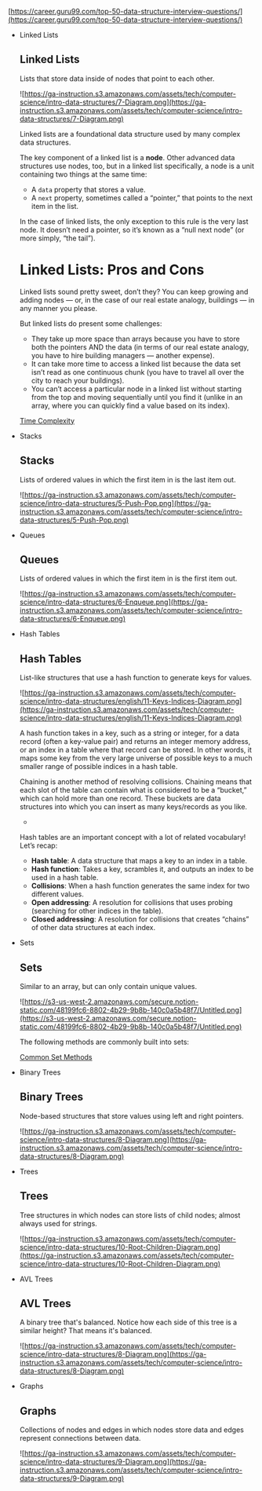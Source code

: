 [https://career.guru99.com/top-50-data-structure-interview-questions/](https://career.guru99.com/top-50-data-structure-interview-questions/)



- Linked Lists

    ## **Linked Lists**

    Lists that store data inside of nodes that point to each other.

    ![https://ga-instruction.s3.amazonaws.com/assets/tech/computer-science/intro-data-structures/7-Diagram.png](https://ga-instruction.s3.amazonaws.com/assets/tech/computer-science/intro-data-structures/7-Diagram.png)

    Linked lists are a foundational data structure used by many complex data structures.

    The key component of a linked list is a **node**. Other advanced data structures use nodes, too, but in a linked list specifically, a node is a unit containing two things at the same time:

    - A `data` property that stores a value.
    - A `next` property, sometimes called a “pointer,” that points to the next item in the list.

    In the case of linked lists, the only exception to this rule is the very last node. It doesn’t need a pointer, so it’s known as a “null next node” (or more simply, “the tail”).

    # **Linked Lists: Pros and Cons**

    Linked lists sound pretty sweet, don’t they? You can keep growing and adding nodes — or, in the case of our real estate analogy, buildings — in any manner you please.

    But linked lists do present some challenges:

    - They take up more space than arrays because you have to store both the pointers AND the data (in terms of our real estate analogy, you have to hire building managers — another expense).
    - It can take more time to access a linked list because the data set isn’t read as one continuous chunk (you have to travel all over the city to reach your buildings).
    - You can’t access a particular node in a linked list without starting from the top and moving sequentially until you find it (unlike in an array, where you can quickly find a value based on its index).

    [Time Complexity](https://www.notion.so/ea091052dec148c2a2e98c9d5912f828)

- Stacks

    ## **Stacks**

    Lists of ordered values in which the first item in is the last item out.

    ![https://ga-instruction.s3.amazonaws.com/assets/tech/computer-science/intro-data-structures/5-Push-Pop.png](https://ga-instruction.s3.amazonaws.com/assets/tech/computer-science/intro-data-structures/5-Push-Pop.png)

- Queues

    ## **Queues**

    Lists of ordered values in which the first item in is the first item out.

    ![https://ga-instruction.s3.amazonaws.com/assets/tech/computer-science/intro-data-structures/6-Enqueue.png](https://ga-instruction.s3.amazonaws.com/assets/tech/computer-science/intro-data-structures/6-Enqueue.png)

- Hash Tables

    ## **Hash Tables**

    List-like structures that use a hash function to generate keys for values.

    ![https://ga-instruction.s3.amazonaws.com/assets/tech/computer-science/intro-data-structures/english/11-Keys-Indices-Diagram.png](https://ga-instruction.s3.amazonaws.com/assets/tech/computer-science/intro-data-structures/english/11-Keys-Indices-Diagram.png)

    A hash function takes in a key, such as a string or integer, for a data record (often a key-value pair) and returns an integer memory address, or an index in a table where that record can be stored. In other words, it maps some key from the very large universe of possible keys to a much smaller range of possible indices in a hash table.

    Chaining is another method of resolving collisions. Chaining means that each slot of the table can contain what is considered to be a “bucket,” which can hold more than one record. These buckets are data structures into which you can insert as many keys/records as you like.

    - 

    Hash tables are an important concept with a lot of related vocabulary! Let’s recap:

    - **Hash table**: A data structure that maps a key to an index in a table.
    - **Hash function**: Takes a key, scrambles it, and outputs an index to be used in a hash table.
    - **Collisions**: When a hash function generates the same index for two different values.
    - **Open addressing**: A resolution for collisions that uses probing (searching for other indices in the table).
    - **Closed addressing**: A resolution for collisions that creates “chains” of other data structures at each index.
- Sets

    ## **Sets**

    Similar to an array, but can only contain unique values.

    ![https://s3-us-west-2.amazonaws.com/secure.notion-static.com/48199fc6-8802-4b29-9b8b-140c0a5b48f7/Untitled.png](https://s3-us-west-2.amazonaws.com/secure.notion-static.com/48199fc6-8802-4b29-9b8b-140c0a5b48f7/Untitled.png)

    The following methods are commonly built into sets:

    [Common Set Methods](https://www.notion.so/6d12603ffe87488a8e60e884c8729876)

- Binary Trees

    ## **Binary Trees**

    Node-based structures that store values using left and right pointers.

    ![https://ga-instruction.s3.amazonaws.com/assets/tech/computer-science/intro-data-structures/8-Diagram.png](https://ga-instruction.s3.amazonaws.com/assets/tech/computer-science/intro-data-structures/8-Diagram.png)

- Trees

    ## **Trees**

    Tree structures in which nodes can store lists of child nodes; almost always used for strings.

    ![https://ga-instruction.s3.amazonaws.com/assets/tech/computer-science/intro-data-structures/10-Root-Children-Diagram.png](https://ga-instruction.s3.amazonaws.com/assets/tech/computer-science/intro-data-structures/10-Root-Children-Diagram.png)

- AVL Trees

    ## **AVL Trees**

    A binary tree that's balanced. Notice how each side of this tree is a similar height? That means it's balanced.

    ![https://ga-instruction.s3.amazonaws.com/assets/tech/computer-science/intro-data-structures/8-Diagram.png](https://ga-instruction.s3.amazonaws.com/assets/tech/computer-science/intro-data-structures/8-Diagram.png)

- Graphs

    ## **Graphs**

    Collections of nodes and edges in which nodes store data and edges represent connections between data.

    ![https://ga-instruction.s3.amazonaws.com/assets/tech/computer-science/intro-data-structures/9-Diagram.png](https://ga-instruction.s3.amazonaws.com/assets/tech/computer-science/intro-data-structures/9-Diagram.png)
